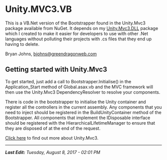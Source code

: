 Unity.MVC3.VB
=============

This is a VB.Net version of the Bootstrapper found in the Unity.Mvc3
package available from  NuGet. It depends on my  [Unity.Mvc3.DLL][1]
package which I created to make it easier for developers to use with
other .Net languages without polluting their projects with .cs files
that they end up having to delete.

Bryan Johns, bjohns@greendragonweb.com

Getting started with Unity.Mvc3
-------------------------------

To get started, just add a call to Bootstrapper.Initialise() in  the
Application_Start method  of Global.asax.vb  and  the MVC  framework
will  then use  the  Unity.Mvc3  DependencyResolver to  resolve your
components.

There is code in the bootstrapper to initialise the Unity  container
and register  all  the  controllers  in  the  current assembly.  Any
components  that  you need  to  inject  should be registered in  the
BuildUnityContainer method of the Bootstrapper.  All components that
implement the IDisposable interface should  be  registered  with the
HierarchicalLifetimeManager to ensure that  they are  disposed of at
the end of the request.

[Click here][2] to find out more about Unity.Mvc3.

--------------------------------------------------------------------    
***Last Edit:** Tuesday, August 8, 2017 - 02:01 PM*

[1]: http://k4gdw.us/2vKvYrK "Unity.Mvc3.DLL"
[2]: http://k4gdw.us/2vKvL7B "Devtrends article about Unity.Mvc3"